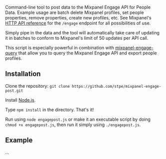 Command-line tool to post data to the Mixpanel Engage API for People Data. Example usage are batch delete Mixpanel profiles, set people properties, remove properties, create new profiles, etc. See Mixpanel's [HTTP API reference](https://mixpanel.com/help/reference/http#people-analytics-updates) for the `/engage` endpoint for all possibilities of use.

Simply pipe in the data and the tool will automatically take care of updating it in batches to conform to Mixpanel's limit of 50 updates per API call.

This script is especially powerful in combination with [mixpanel-engage-query](https://github.com/stpe/mixpanel-engage-query) that allow you to query the Mixpanel Engage API and export people profiles.

## Installation

Clone the repository:
``git clone https://github.com/stpe/mixpanel-engage-post.git``

Install [Node.js](http://nodejs.org/).

Type ``npm install`` in the directory. That's it!

Run using `node engagepost.js` or make it an executable script by doing `chmod +x engagepost.js`, then run it simply using `./engagepost.js`.

## Example

...
